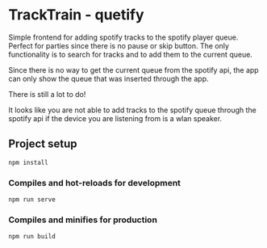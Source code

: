 # TrackTrain - quetify

Simple frontend for adding spotify tracks to the spotify player queue. Perfect for parties since there is no pause or skip button. The only functionality is to search for tracks and to add them to the current queue.

Since there is no way to get the current queue from the spotify api, the app can only show the queue that was inserted through the app.

There is still a lot to do!

It looks like you are not able to add tracks to the spotify queue through the spotify api if the device you are listening from is a wlan speaker.

## Project setup
```
npm install
```

### Compiles and hot-reloads for development
```
npm run serve
```

### Compiles and minifies for production
```
npm run build
```
